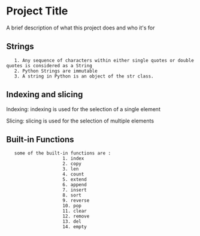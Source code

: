 
# Project Title

A brief description of what this project does and who it's for


## Strings
       1. Any sequence of characters within either single quotes or double quotes is considered as a String
       2. Python Strings are immutable
       3. A string in Python is an object of the str class. 
## Indexing and slicing

Indexing: indexing is used for the selection of a single element

Slicing: slicing is used for the selection of multiple elements
## Built-in Functions 

       some of the built-in functions are :
                         1. index
                         2. copy
                         3. len
                         4. count
                         5. extend
                         6. append
                         7. insert
                         8. sort
                         9. reverse
                         10. pop
                         11. clear
                         12. remove
                         13. del
                         14. empty 
